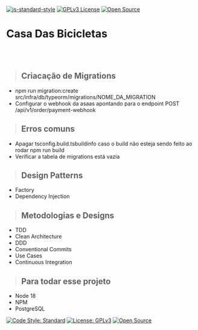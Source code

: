 [![js-standard-style](https://img.shields.io/badge/code%20style-standard-brightgreen.svg)](http://standardjs.com)
[![GPLv3 License](https://img.shields.io/badge/License-GPL%20v3-yellow.svg)](https://opensource.org/licenses/)
[![Open Source](https://badges.frapsoft.com/os/v1/open-source.svg?v=103)](https://opensource.org/)

# **Casa Das Bicicletas**

<br /><br />

> ## Criacação de Migrations
  - npm run migration:create src/infra/db/typeorm/migrations/NOME_DA_MIGRATION
  - Configurar o webhook da asaas apontando para o endpoint POST /api/v1/order/payment-webhook

  > ## Erros comuns
  - Apagar tsconfig.build.tsbuildinfo caso o build não esteja sendo feito ao rodar npm run build
  - Verificar a tabela de migrations está vazia

> ## Design Patterns

* Factory
* Dependency Injection

> ## Metodologias e Designs

* TDD
* Clean Architecture
* DDD
* Conventional Commits
* Use Cases
* Continuous Integration

> ## Para todar esse projeto

* Node 18
* NPM
* PostgreSQL

[![Code Style: Standard](https://img.shields.io/badge/code%20style-standard-brightgreen.svg)](http://standardjs.com)
[![License: GPLv3](https://img.shields.io/badge/License-GPL%20v3-yellow.svg)](https://opensource.org/licenses/)
[![Open Source](https://badges.frapsoft.com/os/v1/open-source.svg?v=103)](https://opensource.org/)

